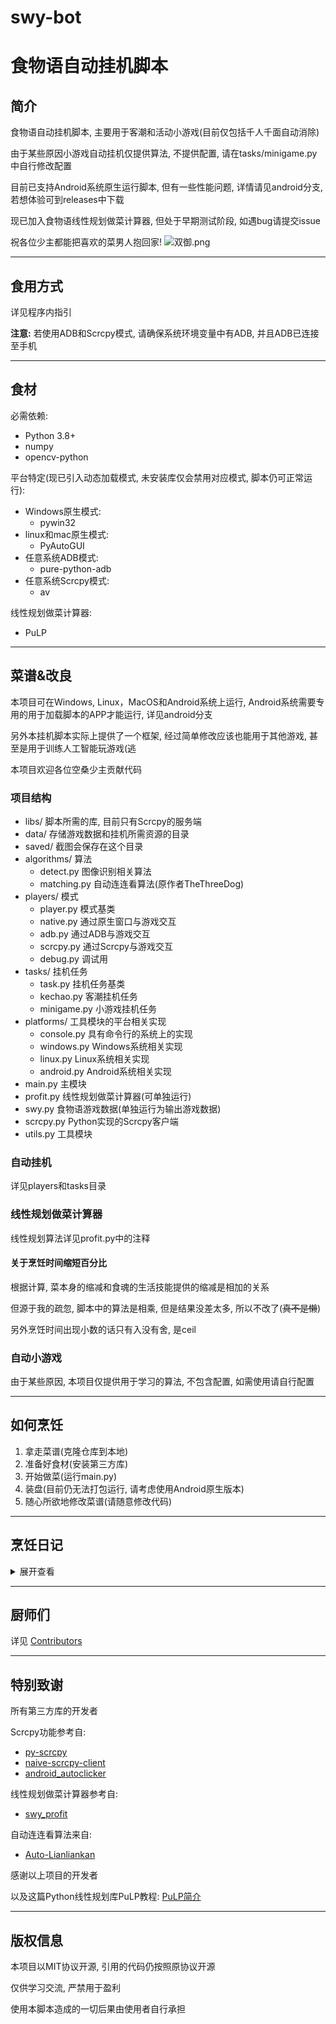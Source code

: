 # swy-bot
# 食物语自动挂机脚本

## 简介
食物语自动挂机脚本, 主要用于客潮和活动小游戏(目前仅包括千人千面自动消除)

由于某些原因小游戏自动挂机仅提供算法, 不提供配置, 请在tasks/minigame.py中自行修改配置

目前已支持Android系统原生运行脚本, 但有一些性能问题, 详情请见android分支, 若想体验可到releases中下载

现已加入食物语线性规划做菜计算器, 但处于早期测试阶段, 如遇bug请提交issue

祝各位少主都能把喜欢的菜男人抱回家!
![双御.png](https://i.loli.net/2021/03/03/SpvI6GisAyPa8Dg.png)

<!-- **空桑好, 策划爬** -->

---
## 食用方式
详见程序内指引

**注意:** 若使用ADB和Scrcpy模式, 请确保系统环境变量中有ADB, 并且ADB已连接至手机

---
## 食材
必需依赖:
- Python 3.8+
- numpy
- opencv-python

平台特定(现已引入动态加载模式, 未安装库仅会禁用对应模式, 脚本仍可正常运行):
- Windows原生模式:
    - pywin32
- linux和mac原生模式:
    - PyAutoGUI
- 任意系统ADB模式:
    - pure-python-adb
- 任意系统Scrcpy模式:
    - av

线性规划做菜计算器:
- PuLP

---
## 菜谱&改良
本项目可在Windows, Linux，MacOS和Android系统上运行, Android系统需要专用的用于加载脚本的APP才能运行, 详见android分支

另外本挂机脚本实际上提供了一个框架, 经过简单修改应该也能用于其他游戏, 甚至是用于训练人工智能玩游戏(逃

本项目欢迎各位空桑少主贡献代码

### 项目结构
- libs/ 脚本所需的库, 目前只有Scrcpy的服务端
- data/ 存储游戏数据和挂机所需资源的目录
- saved/ 截图会保存在这个目录
- algorithms/ 算法
    - detect.py 图像识别相关算法
    - matching.py 自动连连看算法(原作者TheThreeDog)
- players/ 模式
    - player.py 模式基类
    - native.py 通过原生窗口与游戏交互
    - adb.py 通过ADB与游戏交互
    - scrcpy.py 通过Scrcpy与游戏交互
    - debug.py 调试用
- tasks/ 挂机任务
    - task.py 挂机任务基类
    - kechao.py 客潮挂机任务
    - minigame.py 小游戏挂机任务
- platforms/ 工具模块的平台相关实现
    - console.py 具有命令行的系统上的实现
    - windows.py Windows系统相关实现
    - linux.py Linux系统相关实现
    - android.py Android系统相关实现
- main.py 主模块
- profit.py 线性规划做菜计算器(可单独运行)
- swy.py 食物语游戏数据(单独运行为输出游戏数据)
- scrcpy.py Python实现的Scrcpy客户端
- utils.py 工具模块

### 自动挂机
详见players和tasks目录

### 线性规划做菜计算器
线性规划算法详见profit.py中的注释

#### 关于烹饪时间缩短百分比
根据计算, 菜本身的缩减和食魂的生活技能提供的缩减是相加的关系

但源于我的疏忽, 脚本中的算法是相乘, 但是结果没差太多, 所以不改了(~~真不是懒~~)

另外烹饪时间出现小数的话只有入没有舍, 是ceil

### 自动小游戏
由于某些原因, 本项目仅提供用于学习的算法, 不包含配置, 如需使用请自行配置

---
## 如何烹饪
1. 拿走菜谱(克隆仓库到本地)
1. 准备好食材(安装第三方库)
1. 开始做菜(运行main.py)
1. 装盘(目前仍无法打包运行, 请考虑使用Android原生版本)
1. 随心所欲地修改菜谱(请随意修改代码)

---
## 烹饪日记
<details>
<summary>展开查看</summary>
<pre>
2020/10/27 项目开始开发
2020/11/3 实现ADB模式
2020/11/5 实现Windows原生模式
2020/12/5 客潮挂机从模板匹配改为识别圆
2021/2/1 大规模重构代码, 增加挂机任务类, 增加使用Scrcpy的模式(未完成), 更新版本号至V1.2
2021/2/21 使用装饰器注册挂机任务, 完成Scrcpy模式, 更新版本号至V1.3
2021/2/23 重做客潮挂机任务, 更新版本号至V1.4
2021/2/25 新增swy.py用于加载游戏数据, 初步实现线性规划做菜计算器
2021/2/26 更新菜肴数据为计算缩减后的烹饪时间, 更新版本号至V1.5
2021/9/13 加入自动连连看算法, 初步支持Linux
2021/9/14 已加入对Linux和MacOS的支持, 但尚未测试, 更新版本号至V1.6
2021/9/17 已加入千人千面自动挂机功能, 更新版本号至V1.7
2023/2/2 代码重写, 用协程替代状态机, 实现动态加载模式, 移植到Android系统, 由于更新内容较多, 更新版本号为V2.0
</pre>
</details>

---
## 厨师们
详见 [Contributors](https://github.com/DawningW/swy-bot/graphs/contributors)

---
## 特别致谢
所有第三方库的开发者

Scrcpy功能参考自:
- [py-scrcpy](https://github.com/Allong12/py-scrcpy)
- [naive-scrcpy-client](https://github.com/LostXine/naive-scrcpy-client)
- [android_autoclicker](https://github.com/JKookaburra/android_autoclicker)

线性规划做菜计算器参考自:
- [swy_profit](https://github.com/ic30rs/swy_profit)

自动连连看算法来自:
- [Auto-Lianliankan](https://github.com/TheThreeDog/Auto-Lianliankan)

感谢以上项目的开发者

以及这篇Python线性规划库PuLP教程: [PuLP简介](https://fancyerii.github.io/2020/04/18/pulp/)

---
## 版权信息
本项目以MIT协议开源, 引用的代码仍按照原协议开源

仅供学习交流, 严禁用于盈利

使用本脚本造成的一切后果由使用者自行承担
